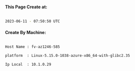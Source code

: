 
   
#### This Page Create at:

```bash

2023-06-11 - 07:50:50 UTC

```

#### Create By Machine:

```bash

Host Name : fv-az1246-585

platform  : Linux-5.15.0-1038-azure-x86_64-with-glibc2.35

Ip Local  : 10.1.0.29

```

